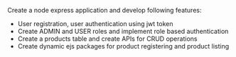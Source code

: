 Create a node express application and develop following features:
-	User registration, user authentication using jwt token
-	Create ADMIN and USER roles and implement role based authentication
-	Create a products table and create APIs for CRUD operations
-	Create dynamic ejs packages for product registering and product listing
